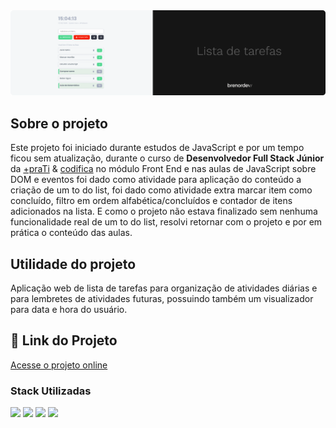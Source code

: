 <img src="./assets/readme-images/capa.png" alt="capa">

## Sobre o projeto

Este projeto foi iniciado durante estudos de JavaScript e por um tempo ficou sem atualização, durante o curso de **Desenvolvedor Full Stack Júnior** da [+praTi](https://maisprati.com.br/) & [codifica](https://www.codificaedu.com.br/) no módulo Front End e nas aulas de JavaScript sobre DOM e eventos foi dado como atividade para aplicação do conteúdo a criação de um to do list, foi dado como atividade extra marcar item como concluído, filtro em ordem alfabética/concluídos e contador de itens adicionados na lista. E como o projeto não estava finalizado sem nenhuma funcionalidade real de um to do list, resolvi retornar com o projeto e por em prática o conteúdo das aulas.

## Utilidade do projeto

Aplicação web de lista de tarefas para organização de atividades diárias e para lembretes de atividades futuras, possuindo também um visualizador para data e hora do usuário.

## 🔗 Link do Projeto

[Acesse o projeto online](https://todolist.brenordev.com.br/)

### Stack Utilizadas

<div>
  <img src="https://img.shields.io/badge/HTML5-000000?style=for-the-badge&logo=html5&logoColor=white">
  <img src="https://img.shields.io/badge/css-000000?style=for-the-badge&logo=css&logoColor=white">
  <img src="https://img.shields.io/badge/JavaScript-000000?style=for-the-badge&logo=javascript&logoColor=white">
  <img src="https://img.shields.io/badge/Markdown-000000?style=for-the-badge&logo=markdown&logoColor=white">
</div>

